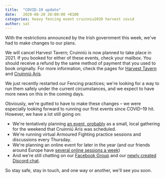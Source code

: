 ```yaml
---
title:  "COVID-19 update"
date:   2020-08-20 20:00:00 +0100
categories: heavy fencing event cruinniu2020 harvest covid
author: sal
---
```

With the restrictions announced by the Irish government this week, we've had to make changes to our plans.

We will cancel Harvest Tavern; Cruinniú is now planned to take place in 2021. If you booked for either of these events, check your mailbox. You should receive a refund by the same method of payment that you used to book originally. For more information, check the pages for [Harvest Tavern](/events/2020/harvest-tavern) and [Cruinniú Arís](/events/2020/cruinniu-aris).

We just recently restarted our Fencing practices; we're looking for a way to run them safely under the current circumstances, and we expect to have more news on this in the coming days.

Obviously, we're gutted to have to make these changes – we were especially looking forward to running our first events since COVID–19 hit. However, we have a lot still going on:

- We're tentatively planning [an event, probably](/events/2020/an-event-probably) as a small, local gathering for the weekend that Cruinniú Arís was scheduled.
- We're running virtual Armoured Fighting practice sessions and discussions every Thursday.
- We're planning an online event for later in the year (and our friends around Europe have [several online sessions a week](https://drachenwald.sca.org/events/calendar/))
- And we're still chatting on our [Facebook Group](https://www.facebook.com/groups/113098955376605) and our [newly created Discord chat](https://discord.gg/vEds9Yj).

So stay safe, stay in touch, and one way or another, we'll see you soon.